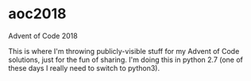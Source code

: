 # aoc2018
Advent of Code 2018

This is where I'm throwing publicly-visible stuff for my Advent of Code solutions,
just for the fun of sharing. I'm doing this in python 2.7 (one of these days I really
need to switch to python3).

